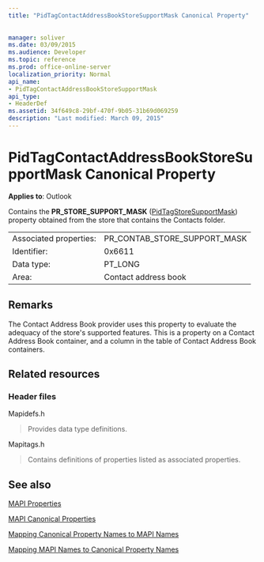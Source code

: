 ```yaml
---
title: "PidTagContactAddressBookStoreSupportMask Canonical Property"
 
 
manager: soliver
ms.date: 03/09/2015
ms.audience: Developer
ms.topic: reference
ms.prod: office-online-server
localization_priority: Normal
api_name:
- PidTagContactAddressBookStoreSupportMask
api_type:
- HeaderDef
ms.assetid: 34f649c8-29bf-470f-9b05-31b69d069259
description: "Last modified: March 09, 2015"
---
```


# PidTagContactAddressBookStoreSupportMask Canonical Property

  
  
**Applies to**: Outlook 
  
Contains the **PR_STORE_SUPPORT_MASK** ([PidTagStoreSupportMask](pidtagcontactaddressbookstoresupportmask-canonical-property.md)) property obtained from the store that contains the Contacts folder.
  
|||
|:-----|:-----|
|Associated properties:  <br/> |PR_CONTAB_STORE_SUPPORT_MASK  <br/> |
|Identifier:  <br/> |0x6611  <br/> |
|Data type:  <br/> |PT_LONG  <br/> |
|Area:  <br/> |Contact address book  <br/> |
   
## Remarks

The Contact Address Book provider uses this property to evaluate the adequacy of the store's supported features. This is a property on a Contact Address Book container, and a column in the table of Contact Address Book containers.
  
## Related resources

### Header files

Mapidefs.h
  
> Provides data type definitions.
    
Mapitags.h
  
> Contains definitions of properties listed as associated properties.
    
## See also



[MAPI Properties](mapi-properties.md)
  
[MAPI Canonical Properties](mapi-canonical-properties.md)
  
[Mapping Canonical Property Names to MAPI Names](mapping-canonical-property-names-to-mapi-names.md)
  
[Mapping MAPI Names to Canonical Property Names](mapping-mapi-names-to-canonical-property-names.md)

